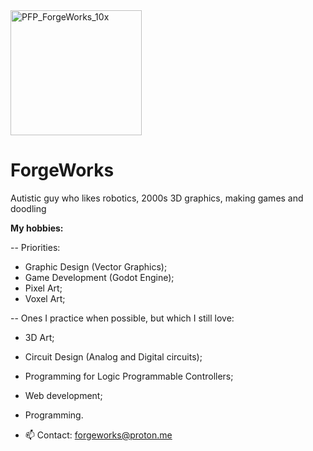 
<img width="210" height="200" alt="PFP_ForgeWorks_10x" src="https://github.com/user-attachments/assets/388f87d5-b212-4f0c-9493-2c2caab401bd" />

# ForgeWorks

Autistic guy who likes robotics, 2000s 3D graphics, making games and doodling

**My hobbies:**

-- Priorities:
- Graphic Design (Vector Graphics);
- Game Development (Godot Engine);
- Pixel Art;
- Voxel Art;

-- Ones I practice when possible, but which I still love:
- 3D Art;
- Circuit Design (Analog and Digital circuits);
- Programming for Logic Programmable Controllers;
- Web development;
- Programming.

- 📫 Contact: forgeworks@proton.me

<!---
Max9th/Max9th is a ✨ special ✨ repository because its `README.md` (this file) appears on your GitHub profile.
You can click the Preview link to take a look at your changes.
--->
